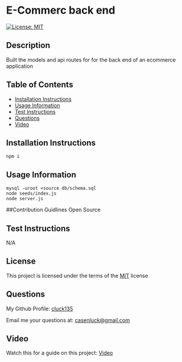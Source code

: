 # E-Commerc back end
[![License: MIT](https://img.shields.io/badge/License-MIT-yellow)](https://opensource.org/licenses/MIT)

## Description
Built the models and api routes for for the back end of an ecommerce application

## Table of Contents
- [Installation Instructions](#installation-instructions)
- [Usage Information](#usage-information)
- [Test Instructions](#test-instructions)
- [Questions](#questions)
- [Video](#video)

## Installation Instructions
```
npm i
```
## Usage Information
```
mysql -uroot <source db/schema.sql
node seeds/index.js	
node server.js
```
##Contribution Guidlines
Open Source

## Test Instructions
N/A

## License
This project is licensed under the terms of the [MIT](https://opensource.org/licenses/MIT) license

## Questions
My Github Profile: [cluck135](https://github.com/cluck135)

Email me your questions at: [casenluck@gmail.com](mailto:casenluck@gmail.com)

## Video
Watch this for a guide on this project: [Video](https://watch.screencastify.com/v/D5JPvk8AcWUD1e5HgLib)
